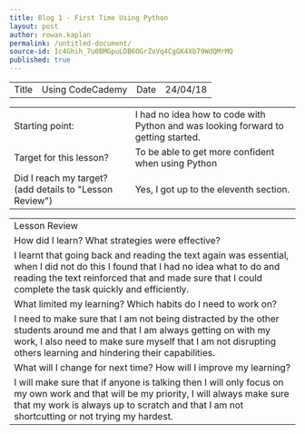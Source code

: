 ```yaml
---
title: Blog 1 - First Time Using Python
layout: post
author: rowan.kaplan
permalink: /untitled-document/
source-id: 1c4Ghih_7u0BMGpuLDB6OGrZoVq4CgGK4Xb79WdQMrMQ
published: true
---
```

<table>
  <tr>
    <td>Title</td>
    <td>Using CodeCademy</td>
    <td>Date</td>
    <td>24/04/18</td>
  </tr>
</table>


<table>
  <tr>
    <td>Starting point:</td>
    <td>I had no idea how to code with Python and was looking forward to getting started.</td>
  </tr>
  <tr>
    <td>Target for this lesson?</td>
    <td>To be able to get more confident when using Python</td>
  </tr>
  <tr>
    <td>Did I reach my target? 
(add details to "Lesson Review")</td>
    <td>Yes, I got up to the eleventh section.</td>
  </tr>
</table>


<table>
  <tr>
    <td>Lesson Review</td>
  </tr>
  <tr>
    <td>How did I learn? What strategies were effective? </td>
  </tr>
  <tr>
    <td>I learnt that going back and reading the text again was essential, when I did not do this I found that I had no idea what to do and reading the text reinforced that and made sure that I could complete the task quickly and efficiently.</td>
  </tr>
  <tr>
    <td>What limited my learning? Which habits do I need to work on? </td>
  </tr>
  <tr>
    <td>I need to make sure that I am not being distracted by the other students around me and that I am always getting on with my work, I also need to make sure myself that I am not disrupting others learning and hindering their capabilities.</td>
  </tr>
  <tr>
    <td>What will I change for next time? How will I improve my learning?</td>
  </tr>
  <tr>
    <td>I will make sure that if anyone is talking then I will only focus on my own work and that will be my priority, I will always make sure that my work is always up to scratch and that I am not shortcutting or not trying my hardest.</td>
  </tr>
</table>


